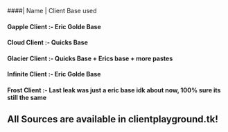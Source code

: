 
####| Name          | Client Base used

#### Gapple Client :- Eric Golde Base
#### Cloud Client :- Quicks Base
#### Glacier Client :- Quicks Base + Erics base + more pastes
#### Infinite Client :- Eric Golde Base
#### Frost Client :- Last leak was just a eric base idk about now, 100% sure its still the same


## All Sources are available in clientplayground.tk!
